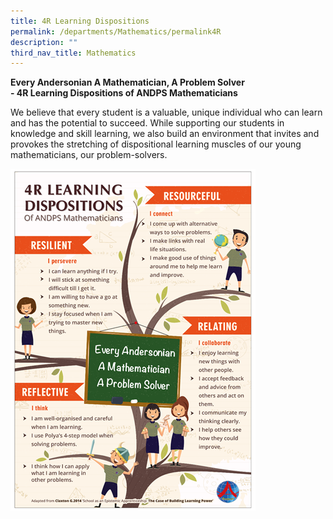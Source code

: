 ```yaml
---
title: 4R Learning Dispositions
permalink: /departments/Mathematics/permalink4R
description: ""
third_nav_title: Mathematics
---
```

<p><strong>Every Andersonian A Mathematician, A Problem Solver<br /></strong><strong>- 4R Learning Dispositions of ANDPS Mathematicians</strong></p>
<p>We believe that every student is a valuable, unique individual who can learn and has the potential to succeed. While supporting our students in knowledge and skill learning, we also build an environment that invites and provokes the stretching of dispositional learning muscles of our young mathematicians, our problem-solvers.</p>

![](/images/2021%20MATH%20-%20pic%20-%204R%20Learning.png)